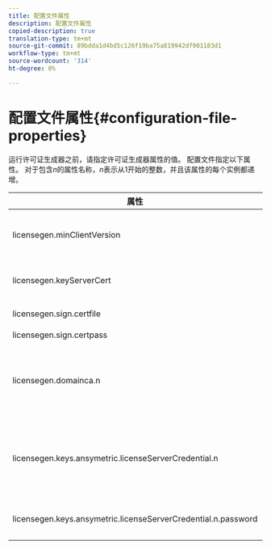 ```yaml
---
title: 配置文件属性
description: 配置文件属性
copied-description: true
translation-type: tm+mt
source-git-commit: 89bdda1d4bd5c126f19ba75a819942df901183d1
workflow-type: tm+mt
source-wordcount: '314'
ht-degree: 0%

---
```



# 配置文件属性{#configuration-file-properties}

运行许可证生成器之前，请指定许可证生成器属性的值。 配置文件指定以下属性。 对于包含&#x200B;*n*&#x200B;的属性名称，*n*&#x200B;表示从1开始的整数，并且该属性的每个实例都递增。

<table frame="all" colsep="1" rowsep="1" class="+ topic/table adobe-d/table " id="table_qk1_rry_n4"> 
 <thead class="- topic/thead "> 
  <tr rowsep="1" class="- topic/row "> 
   <th colname="1" class="- topic/entry entry"> 属性 </th> 
   <th colname="2" class="- topic/entry entry"> 说明 </th> 
  </tr> 
 </thead>
 <tbody class="- topic/tbody "> 
  <tr rowsep="1" class="- topic/row "> 
   <td colname="1" class="- topic/entry "><span class="+ topic/ph pr-d/codeph codeph"> licensegen.minClientVersion</span> </td> 
   <td colname="2" class="- topic/entry "> 设置支持的最低客户端版本。 如果未设置，默认情况下支持所有版本。 设置此值可控制旧客户端如何响应他们不支持的许可证要求。 指定x(对于Adobe Access x.0)，其中x是主要发行号。 </td> 
  </tr> 
  <tr rowsep="1" class="- topic/row "> 
   <td colname="1" class="- topic/entry "><span class="+ topic/ph pr-d/codeph codeph"> licensegen.keyServerCert</span> </td> 
   <td colname="2" class="- topic/entry "> 密钥服务器证书(由密钥服务器使用的Adobe颁发的许可证服务器证书)。 仅当元数据/策略指示需要密钥服务器才能将密钥投放到iOS设备时，才使用此证书。 </td> 
  </tr> 
  <tr rowsep="1" class="- topic/row "> 
   <td colname="1" class="- topic/entry "><span class="+ topic/ph pr-d/codeph codeph"> licensegen.sign.certfile</span> </td> 
   <td colname="2" class="- topic/entry "> 包含用于签名许可证的许可证服务器凭据的PKCS12文件。 此属性应引用包含证书和私钥的.pfx文件。 </td> 
  </tr> 
  <tr rowsep="1" class="- topic/row "> 
   <td colname="1" class="- topic/entry "><span class="+ topic/ph pr-d/codeph codeph"> licensegen.sign.certpass</span> </td> 
   <td colname="2" class="- topic/entry ">用于保护由<span class="+ topic/ph pr-d/codeph codeph"> licensegen.sign.certfile.</span>指定的文件的口令 </td> 
  </tr> 
  <tr rowsep="1" class="- topic/row "> 
   <td colname="1" class="- topic/entry "><span class="+ topic/ph pr-d/codeph codeph">licensegen.domainca.n</span> </td> 
   <td colname="2" class="- topic/entry "> 如果生成绑定到域的许可证，则必须指定一个或多个域CA证书以指示此许可证颁发者信任的域颁发机构。 如果许可证收件人是域证书，而该域证书不是由指定的域CA之一颁发的，则无法生成许可证。 此属性指定仅包含证书的.cer文件（PEM或DER格式可接受）。 n必须单调增加，从1开始。 </td> 
  </tr> 
  <tr rowsep="1" class="- topic/row "> 
   <td colname="1" class="- topic/entry "><span class="+ topic/ph pr-d/codeph codeph">licensegen.keys.ansymetric.licenseServerCredential.n</span> </td> 
   <td colname="2" class="- topic/entry "> <p class="- topic/p ">可选的PKCS12文件，其中包含用于解密元数据和策略中的CEK的其他许可证服务器凭据。 如果之前已将内容与许可证服务器证书打包，而不是由<span class="codeph"> licensegen.sign.certfile</span>指定的证书，则可以配置其他凭据。 此属性应引用<span class="filepath"> .pfx</span>文件，其中包含证书和私钥。 n必须单调增加，从1开始。 </p> </td> 
  </tr> 
  <tr rowsep="0" class="- topic/row "> 
   <td colname="1" class="- topic/entry "><span class="+ topic/ph pr-d/codeph codeph">licensegen.keys.ansymetric.licenseServerCredential.n.password</span> </td> 
   <td colname="2" class="- topic/entry ">用于保护由以下用户指定的文件的口令： <p><span class="+ topic/ph pr-d/codeph codeph"> licensegen.keys.ansymetric.licenseServerCredential.n</span> </p> </td> 
  </tr> 
 </tbody> 
</table>

